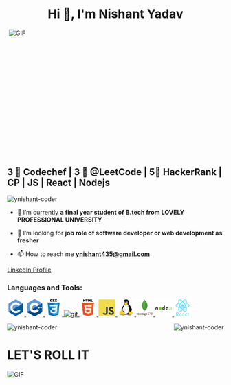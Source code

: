 <h1 align="center">Hi 👋, I'm Nishant Yadav </h1> 
<img align="right" alt="GIF" src="https://github.com/arsentieva/arsentieva/blob/main/code.gif?raw=true" width="500" height="320" />

## 3 🌟 Codechef | 3 🌟 @LeetCode | 5🌟 HackerRank | CP | JS | React | Nodejs
<p align="left"> <img src="https://komarev.com/ghpvc/?username=ynishant-coder&label=Profile%20views&color=0e75b6&style=flat" alt="ynishant-coder" /> </p>

- 🌱 I’m currently **a final year student of B.tech from LOVELY PROFESSIONAL UNIVERSITY**

- 🤝 I’m looking for **job role of software developer or web development as fresher**

- 📫 How to reach me **ynishant435@gmail.com**


<div class="badge-base LI-profile-badge" data-locale="en_US" data-size="medium" data-theme="dark" data-type="VERTICAL" data-vanity="nishant435" data-version="v1"><a class="badge-base__link LI-simple-link" href="https://in.linkedin.com/in/nishant435?trk=profile-badge">LinkedIn Profile</a></div>
<h3 align="left">Languages and Tools:</h3>
<p align="left"> <a href="https://www.cprogramming.com/" target="_blank"> <img src="https://raw.githubusercontent.com/devicons/devicon/master/icons/c/c-original.svg" alt="c" width="40" height="40"/> </a> <a href="https://www.w3schools.com/cpp/" target="_blank"> <img src="https://raw.githubusercontent.com/devicons/devicon/master/icons/cplusplus/cplusplus-original.svg" alt="cplusplus" width="40" height="40"/> </a> <a href="https://www.w3schools.com/css/" target="_blank"> <img src="https://raw.githubusercontent.com/devicons/devicon/master/icons/css3/css3-original-wordmark.svg" alt="css3" width="40" height="40"/> </a> <a href="https://git-scm.com/" target="_blank"> <img src="https://www.vectorlogo.zone/logos/git-scm/git-scm-icon.svg" alt="git" width="40" height="40"/> </a> <a href="https://www.w3.org/html/" target="_blank"> <img src="https://raw.githubusercontent.com/devicons/devicon/master/icons/html5/html5-original-wordmark.svg" alt="html5" width="40" height="40"/> </a> <a href="https://developer.mozilla.org/en-US/docs/Web/JavaScript" target="_blank"> <img src="https://raw.githubusercontent.com/devicons/devicon/master/icons/javascript/javascript-original.svg" alt="javascript" width="40" height="40"/> </a> <a href="https://www.linux.org/" target="_blank"> <img src="https://raw.githubusercontent.com/devicons/devicon/master/icons/linux/linux-original.svg" alt="linux" width="40" height="40"/> </a> <a href="https://www.mongodb.com/" target="_blank"> <img src="https://raw.githubusercontent.com/devicons/devicon/master/icons/mongodb/mongodb-original-wordmark.svg" alt="mongodb" width="40" height="40"/> </a> <a href="https://nodejs.org" target="_blank"> <img src="https://raw.githubusercontent.com/devicons/devicon/master/icons/nodejs/nodejs-original-wordmark.svg" alt="nodejs" width="40" height="40"/> </a> <a href="https://reactjs.org/" target="_blank"> <img src="https://raw.githubusercontent.com/devicons/devicon/master/icons/react/react-original-wordmark.svg" alt="react" width="40" height="40"/> </a> </p>

<p><img align="left" src="https://github-readme-stats.vercel.app/api/top-langs?username=ynishant-coder&show_icons=true&locale=en&layout=compact" alt="ynishant-coder" /></p>

              
              
<p>&nbsp;<img align="right" src="https://github-readme-stats.vercel.app/api?username=ynishant-coder&show_icons=true&locale=en" alt="ynishant-coder" /></p>

<h1> LET'S ROLL IT</h1>
<img align="center" alt="GIF" src="https://github.com/arsentieva/arsentieva/blob/main/coder.gif?raw=true" width="700" height="320" />
